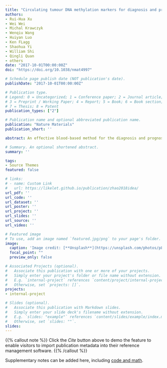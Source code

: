 ```yaml
---
title: "Circulating tumour DNA methylation markers for diagnosis and prognosis of hepatocellular carcinoma"
authors:
- Rui-Hua Xu
- Wei Wei
- Michal Krawczyk
- Wenqiu Wang
- Huiyan Luo
- Ken FLagg
- Shaohua Yi
- William Shi
- Qingli Quan
- others
date: "2017-10-01T00:00:00Z"
doi: "https://doi.org/10.1038/nmat4997"

# Schedule page publish date (NOT publication's date).
publishDate: "2017-10-01T00:00:00Z"

# Publication type.
# Legend: 0 = Uncategorized; 1 = Conference paper; 2 = Journal article;
# 3 = Preprint / Working Paper; 4 = Report; 5 = Book; 6 = Book section;
# 7 = Thesis; 8 = Patent
publication_types: ["2"]

# Publication name and optional abbreviated publication name.
publication: "Nature Materials"
publication_short: ''

abstract: An effective blood-based method for the diagnosis and prognosis of hepatocellular carcinoma (HCC) has not yet been developed. Circulating tumour DNA (ctDNA) carrying cancer-specific genetic and epigenetic aberrations may enable a noninvasive ‘liquid biopsy’ for diagnosis and monitoring of cancer. Here, we identified an HCC-specific methylation marker panel by comparing HCC tissue and normal blood leukocytes and showed that methylation profiles of HCC tumour DNA and matched plasma ctDNA are highly correlated. Using cfDNA samples from a large cohort of 1,098 HCC patients and 835 normal controls, we constructed a diagnostic prediction model that showed high diagnostic specificity and sensitivity (P < 0.001) and was highly correlated with tumour burden, treatment response, and stage. Additionally, we constructed a prognostic prediction model that effectively predicted prognosis and survival (P < 0.001). Together, these findings demonstrate in a large clinical cohort the utility of ctDNA methylation markers in the diagnosis, surveillance, and prognosis of HCC.

# Summary. An optional shortened abstract.
summary: ''

tags:
- Source Themes
featured: false

# links:
# - name: Custom Link
#   url: https://likelet.github.io/publication/zhao2018idea/
url_pdf: ''
url_code: ''
url_dataset: ''
url_poster: ''
url_project: ''
url_slides: ''
url_source: ''
url_video: ''

# Featured image
# To use, add an image named `featured.jpg/png` to your page's folder. 
image:
  caption: 'Image credit: [**Unsplash**](https://unsplash.com/photos/pLCdAaMFLTE)'
  focal_point: ""
  preview_only: false

# Associated Projects (optional).
#   Associate this publication with one or more of your projects.
#   Simply enter your project's folder or file name without extension.
#   E.g. `internal-project` references `content/project/internal-project/index.md`.
#   Otherwise, set `projects: []`.
projects:
- internal-project

# Slides (optional).
#   Associate this publication with Markdown slides.
#   Simply enter your slide deck's filename without extension.
#   E.g. `slides: "example"` references `content/slides/example/index.md`.
#   Otherwise, set `slides: ""`.
slides:
---
```


{{% callout note %}}
Click the *Cite* button above to demo the feature to enable visitors to import publication metadata into their reference management software.
{{% /callout %}}

Supplementary notes can be added here, including [code and math](https://sourcethemes.com/academic/docs/writing-markdown-latex/).
